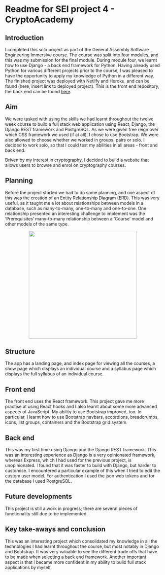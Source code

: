 # Readme for SEI project 4 - CryptoAcademy
## Introduction
I completed this solo project as part of the General Assembly Software Engineering Immersive course. The course was split into four modules, and this was my submission for the final module. During module four, we learnt how to use Django - a back end framework for Python. Having already used Python for various different projects prior to the course, I was pleased to have the opportunity to apply my knowledge of Python in a different way. The finished project was deployed with Netlify and Heroku, and can be found (here, insert link to deployed project). This is the front end repository, the back end can be found [here](https://github.com/tigeryant/sei-project-four-be).

## Aim
We were tasked with using the skills we had learnt throughout the twelve week course to build a full stack web application using React, Django, the Django REST framework and PostgreSQL. As we were given free reign over which CSS framework we used (if at all), I chose to use Bootstrap. We were also allowed to choose whether we worked in groups, pairs or solo. I decided to work solo, so that I could test my abilities in all areas - front and back end. 

Driven by my interest in cryptography, I decided to build a website that allows users to browse and enrol on cryptography courses. 

## Planning
Before the project started we had to do some planning, and one aspect of this was the creation of an Entity Relationship Diagram (ERD). This was very useful, as it taught me a lot about relationships between models in a database, such as many-to-many, one-to-many and one-to-one. One relationship presented an interesting challenge to implement was the ‘Prerequisites’ many-to-many relationship between a ‘Course’ model and other models of the same type.

<p align="center">
  <img src="https://i.imgur.com/H4pa2bm.png" height="350px"></img>
  </p>

## Structure
The app has a landing page, and index page for viewing all the courses, a show page which displays an individual course and a syllabus page which displays the full syllabus of an individual course. 

## Front end
The front end uses the React framework. This project gave me more practise at using React hooks and I also learnt about some more advanced aspects of JavaScript. My ability to use Bootstrap improved, too. In particular, I learnt how to use Bootstrap navbars, accordions, breadcrumbs, icons, list groups, containers and the Bootstrap grid system.

## Back end
This was my first time using Django and the Django REST framework. This was an interesting experience as Django is a very opinionated framework, whereas Express, which I had used for the previous project, is unopinionated. I found that it was faster to build with Django, but harder to customise. I encountered a particular example of this when I tried to edit the custom user model. For authentication I used the json web tokens and for the database I used PostgreSQL.

## Future developments
This project is still a work in progress; there are several pieces of functionality still due to be implemented.

## Key take-aways and conclusion
This was an interesting project which consolidated my knowledge in all the technologies I had learnt throughout the course, but most notably in Django and Bootstrap. It was very valuable to see the different trade offs that have to be made when selecting a back end framework. Another important aspect is that I became more confident in my ability to build full stack applications by myself. 
